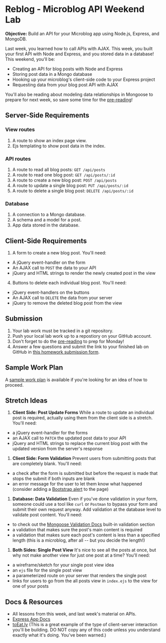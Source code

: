 # Reblog - Microblog API Weekend Lab

**Objective:** Build an API for your Microblog app using Node.js, Express, and MongoDB.

Last week, you learned how to call APIs with AJAX. This week, you built your first API with Node and Express, and you stored data in a database! This weekend, you'll be:
  * Creating an API for blog posts with Node and Express
  * Storing post data in a Mongo database
  * Hooking up your microblog's client-side code to your Express project
  * Requesting data from your blog post API with AJAX

You'll also be reading about modeling data relationships in Mongoose to prepare for next week, so save some time for the <a href="mongo-relationships.md" target="_blank">pre-reading</a>! 

## Server-Side Requirements

### View routes

1. A route to show an index page view.  
1. Ejs templating to show post data in the index.

### API routes

1. A route to read all blog posts: `GET /api/posts`
2. A route to read one blog post: `GET /api/posts/:id`
3. A route to create a new blog post: `POST /api/posts`
4. A route to update a single blog post: `PUT /api/posts/:id`
5. A route to delete a single blog post: `DELETE /api/posts/:id`

### Database

1. A connection to a Mongo database.
1. A schema and a model for a post.
1. App data stored in the database.

## Client-Side Requirements

1. A form to create a new blog post. You'll need:
  * A jQuery event-handler on the form
  * An AJAX call to `POST` the data to your API
  * jQuery and HTML strings to render the newly created post in the view
4. Buttons to delete each individual blog post. You'll need:
  * jQuery event-handlers on the buttons
  * An AJAX call to `DELETE` the data from your server
  * jQuery to remove the deleted blog post from the view

## Submission

1. Your lab work must be tracked in a git repository.
1. Push your local lab work up to a repostiory on your GitHub account.  
1. Don't forget to do the <a href="mongo-relationships.md" target="_blank">pre-reading</a> to prep for Monday!
7. Answer a few questions and submit the link to your finished lab on GitHub in <a href="https://docs.google.com/forms/d/1r8kZSa76l6yEYY9u2fha3snBBtpmLjaTUmrpNBkGr9g/viewform" target="_blank">this homework submission form</a>.

## Sample Work Plan

A <a href="work-plan.md" target="_blank">sample work plan</a> is available if you're looking for an idea of how to proceed.

## Stretch Ideas

1. **Client Side: Post Update Forms**
  While a route to update an individual post is required, actually using them from the client side is a stretch. You'll need:
  * a jQuery event-handler for the forms
  * an AJAX call to `PATCH` the updated post data to your API
  * jQuery and HTML strings to replace the current blog post with the updated version from the server's response

1. **Client Side: Form Validation**
  Prevent users from submitting posts that are completely blank. You'll need:
  * a check after the form is submitted but before the request is made that stops the submit if both inputs are blank
  * an error message for the user to let them know what happened (consider adding a <a href="http://getbootstrap.com/components/#alerts" target="_blank">Bootstrap alert</a> to the page)
 
1. **Database: Data Validation**
  Even if you've done validation in your form, someone could use a tool like `curl` or `Postman` to bypass your form and submit their own request anyway. Add validation at the database level to validate post content. You'll need:
  * to check out the <a href="http://mongoosejs.com/docs/validation.html" target="_blank">Mongoose Validation Docs</a> built-in validation section
  * a validation that makes sure the post's main content is required
  * a validation that makes sure each post's content is less than a specified length (this is a *micro*blog, after all -- but you decide the length!)

1. **Both Sides: Single Post View**
  It's nice to see all the posts at once, but why not make another view for just one post at a time? You'll need:
  * a wireframe/sketch for your single post view idea
  * an `ejs` file for the single post view
  * a parameterized route on your server that renders the single post
  * links for users to go from the all posts view in `index.ejs` to the view for one of your posts

## Docs & Resources 

* All lessons from this week, and last week's material on APIs.
* <a href="http://expressjs.com/api.html#app" target="_blank">Express App Docs</a>
* <a href="https://github.com/sf-wdi-22-23/toEatly_mongoose" target="_blank">toEat.ly</a> (This is a great example of the type of client-server interaction you'll be building. DO NOT copy any of this code unless you understand exactly what it's doing. You've been warned.)

